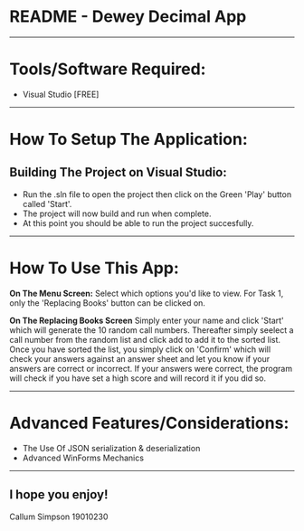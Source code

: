# README - Dewey Decimal App

___

# Tools/Software Required:

* Visual Studio [FREE]

___
# How To Setup The Application:

## Building The Project on Visual Studio:
* Run the .sln file to open the project then click on the Green 'Play' button called 'Start'.
* The project will now build and run when complete.
* At this point you should be able to run the project succesfully.
___
# How To Use This App:
**On The Menu Screen:**
Select which options you'd like to view. For Task 1, only the 'Replacing Books' button can be clicked on.

**On The Replacing Books Screen**
Simply enter your name and click 'Start' which will generate the 10 random call numbers. Thereafter simply seelect a call number from the random list and click add to add it to the sorted list. Once you have sorted the list, you simply click on 'Confirm' which will check your answers against an answer sheet and let you know if your answers are correct or incorrect. If your answers were correct, the program will check if you have set a high score and will record it if you did so.

___
# Advanced Features/Considerations: 
* The Use Of JSON serialization & deserialization
* Advanced WinForms Mechanics
___

## I hope you enjoy!

Callum Simpson 19010230
